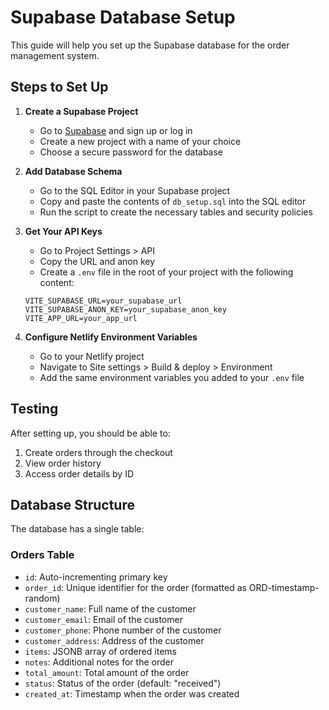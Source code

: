 # Supabase Database Setup

This guide will help you set up the Supabase database for the order management system.

## Steps to Set Up

1. **Create a Supabase Project**
   - Go to [Supabase](https://supabase.io) and sign up or log in
   - Create a new project with a name of your choice
   - Choose a secure password for the database

2. **Add Database Schema**
   - Go to the SQL Editor in your Supabase project
   - Copy and paste the contents of `db_setup.sql` into the SQL editor
   - Run the script to create the necessary tables and security policies

3. **Get Your API Keys**
   - Go to Project Settings > API
   - Copy the URL and anon key
   - Create a `.env` file in the root of your project with the following content:
   ```
   VITE_SUPABASE_URL=your_supabase_url
   VITE_SUPABASE_ANON_KEY=your_supabase_anon_key
   VITE_APP_URL=your_app_url
   ```

4. **Configure Netlify Environment Variables**
   - Go to your Netlify project
   - Navigate to Site settings > Build & deploy > Environment
   - Add the same environment variables you added to your `.env` file

## Testing

After setting up, you should be able to:
1. Create orders through the checkout
2. View order history
3. Access order details by ID

## Database Structure

The database has a single table:

### Orders Table
- `id`: Auto-incrementing primary key
- `order_id`: Unique identifier for the order (formatted as ORD-timestamp-random)
- `customer_name`: Full name of the customer
- `customer_email`: Email of the customer
- `customer_phone`: Phone number of the customer
- `customer_address`: Address of the customer
- `items`: JSONB array of ordered items
- `notes`: Additional notes for the order
- `total_amount`: Total amount of the order
- `status`: Status of the order (default: "received")
- `created_at`: Timestamp when the order was created 